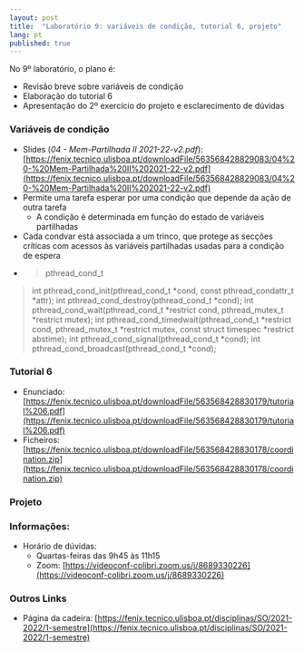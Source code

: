 ```yaml
---
layout: post
title:  "Laboratório 9: variáveis de condição, tutorial 6, projeto"
lang: pt
published: true
---
```


No 9º laboratório, o plano é:
- Revisão breve sobre variáveis de condição
- Elaboração do tutorial 6
- Apresentação do 2º exercício do projeto e esclarecimento de dúvidas

### Variáveis de condição
- Slides (_04 - Mem-Partilhada II 2021-22-v2.pdf_): [https://fenix.tecnico.ulisboa.pt/downloadFile/563568428829083/04%20-%20Mem-Partilhada%20II%202021-22-v2.pdf](https://fenix.tecnico.ulisboa.pt/downloadFile/563568428829083/04%20-%20Mem-Partilhada%20II%202021-22-v2.pdf)
- Permite uma tarefa esperar por uma condição que depende da ação de outra tarefa
	- A condição é determinada em função do estado de variáveis partilhadas
- Cada condvar está associada a um trinco, que protege as secções críticas com acessos às variáveis partilhadas usadas para a condição de espera
- > pthread_cond_t
>
>	int pthread_cond_init(pthread_cond_t *cond, const pthread_condattr_t *attr);
>	int pthread_cond_destroy(pthread_cond_t *cond);
>	int pthread_cond_wait(pthread_cond_t *restrict cond, pthread_mutex_t *restrict mutex);
>	int pthread_cond_timedwait(pthread_cond_t *restrict cond, pthread_mutex_t *restrict mutex, const struct timespec *restrict abstime);
>	int pthread_cond_signal(pthread_cond_t *cond);
>	int pthread_cond_broadcast(pthread_cond_t *cond);

### Tutorial 6
- Enunciado: [https://fenix.tecnico.ulisboa.pt/downloadFile/563568428830179/tutorial%206.pdf](https://fenix.tecnico.ulisboa.pt/downloadFile/563568428830179/tutorial%206.pdf)
- Ficheiros: [https://fenix.tecnico.ulisboa.pt/downloadFile/563568428830178/coordination.zip](https://fenix.tecnico.ulisboa.pt/downloadFile/563568428830178/coordination.zip)

### Projeto

### Informações:
- Horário de dúvidas:
	- Quartas-feiras das 9h45 às 11h15
	- Zoom: [https://videoconf-colibri.zoom.us/j/8689330226](https://videoconf-colibri.zoom.us/j/8689330226)

### Outros Links
- Página da cadeira: [https://fenix.tecnico.ulisboa.pt/disciplinas/SO/2021-2022/1-semestre](https://fenix.tecnico.ulisboa.pt/disciplinas/SO/2021-2022/1-semestre)
